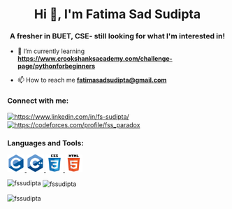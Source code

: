 <h1 align="center">Hi 👋, I'm Fatima Sad Sudipta</h1>
<h3 align="center">A fresher in BUET, CSE- still looking for what I'm interested in!</h3>

- 🌱 I’m currently learning **https://www.crookshanksacademy.com/challenge-page/pythonforbeginners**

- 📫 How to reach me **fatimasadsudipta@gmail.com**

<h3 align="left">Connect with me:</h3>
<p align="left">
<a href="https://linkedin.com/in/https://www.linkedin.com/in/fs-sudipta/" target="blank"><img align="center" src="https://raw.githubusercontent.com/rahuldkjain/github-profile-readme-generator/master/src/images/icons/Social/linked-in-alt.svg" alt="https://www.linkedin.com/in/fs-sudipta/" height="30" width="40" /></a>
<a href="https://codeforces.com/profile/https://codeforces.com/profile/fss_paradox" target="blank"><img align="center" src="https://raw.githubusercontent.com/rahuldkjain/github-profile-readme-generator/master/src/images/icons/Social/codeforces.svg" alt="https://codeforces.com/profile/fss_paradox" height="30" width="40" /></a>
</p>

<h3 align="left">Languages and Tools:</h3>
<p align="left"> <a href="https://www.cprogramming.com/" target="_blank" rel="noreferrer"> <img src="https://raw.githubusercontent.com/devicons/devicon/master/icons/c/c-original.svg" alt="c" width="40" height="40"/> </a> <a href="https://www.w3schools.com/cpp/" target="_blank" rel="noreferrer"> <img src="https://raw.githubusercontent.com/devicons/devicon/master/icons/cplusplus/cplusplus-original.svg" alt="cplusplus" width="40" height="40"/> </a> <a href="https://www.w3schools.com/css/" target="_blank" rel="noreferrer"> <img src="https://raw.githubusercontent.com/devicons/devicon/master/icons/css3/css3-original-wordmark.svg" alt="css3" width="40" height="40"/> </a> <a href="https://www.w3.org/html/" target="_blank" rel="noreferrer"> <img src="https://raw.githubusercontent.com/devicons/devicon/master/icons/html5/html5-original-wordmark.svg" alt="html5" width="40" height="40"/> </a> </p>

<p><img align="left" src="https://github-readme-stats.vercel.app/api/top-langs?username=fssudipta&show_icons=true&theme=dark&locale=en&layout=compact" alt="fssudipta" /></p>

<p>&nbsp;<img align="center" src="https://github-readme-stats.vercel.app/api?username=fssudipta&show_icons=true&theme=dark&locale=en" alt="fssudipta" /></p>

<p><img align="center" src="https://github-readme-streak-stats.herokuapp.com/?user=fssudipta&theme=dark" alt="fssudipta" /></p>
